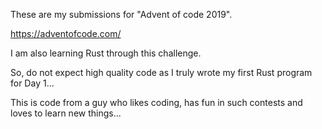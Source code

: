 These are my submissions for "Advent of code 2019".

https://adventofcode.com/

I am also learning Rust through this challenge.

So, do not expect high quality code as I truly wrote my first Rust program for Day 1...

This is code from a guy who likes coding, has fun in such contests and loves to learn new things...
